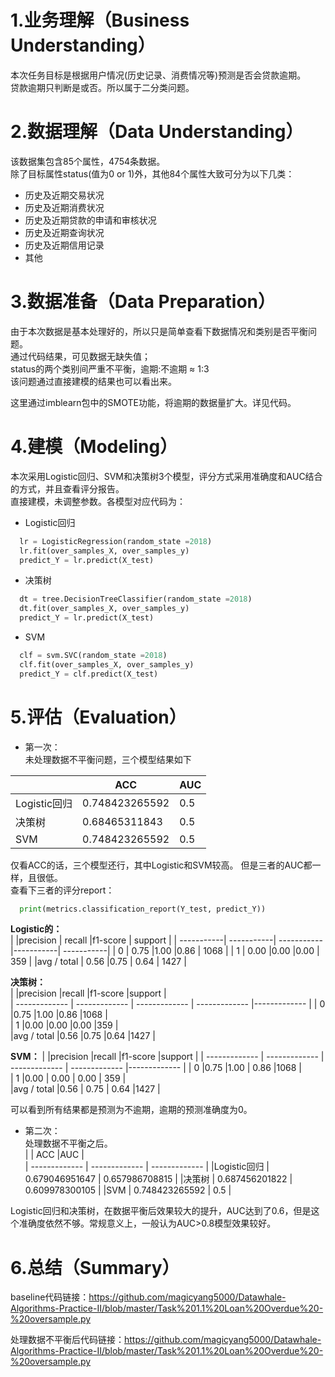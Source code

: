 # 1.业务理解（Business Understanding）

本次任务目标是根据用户情况(历史记录、消费情况等)预测是否会贷款逾期。  
贷款逾期只判断是或否。所以属于二分类问题。

# 2.数据理解（Data Understanding）
该数据集包含85个属性，4754条数据。  
除了目标属性status(值为0 or 1)外，其他84个属性大致可分为以下几类：  
* 历史及近期交易状况
* 历史及近期消费状况
* 历史及近期贷款的申请和审核状况
* 历史及近期查询状况
* 历史及近期信用记录
* 其他

# 3.数据准备（Data Preparation）
由于本次数据是基本处理好的，所以只是简单查看下数据情况和类别是否平衡问题。  
通过代码结果，可见数据无缺失值；  
status的两个类别间严重不平衡，逾期:不逾期 ≈ 1:3  
该问题通过直接建模的结果也可以看出来。
  
这里通过imblearn包中的SMOTE功能，将逾期的数据量扩大。详见代码。  

# 4.建模（Modeling）
本次采用Logistic回归、SVM和决策树3个模型，评分方式采用准确度和AUC结合的方式，并且查看评分报告。  
直接建模，未调整参数。各模型对应代码为：  
* Logistic回归  
  
```Python
  lr = LogisticRegression(random_state =2018)  
  lr.fit(over_samples_X, over_samples_y)  
  predict_Y = lr.predict(X_test) 
```
* 决策树  
  
```Python
  dt = tree.DecisionTreeClassifier(random_state =2018)  
  dt.fit(over_samples_X, over_samples_y)  
  predict_Y = lr.predict(X_test)  
```
* SVM  
  
```Python
  clf = svm.SVC(random_state =2018)  
  clf.fit(over_samples_X, over_samples_y)  
  predict_Y = clf.predict(X_test)  
```
  
# 5.评估（Evaluation）
* 第一次：  
未处理数据不平衡问题，三个模型结果如下  
  
|               | ACC           |AUC     |  
| ------------- | ------------- | ------------- |
|Logistic回归  |   0.748423265592     |  0.5 | 
|决策树  |       0.68465311843      |  0.5  |
|SVM  |         0.748423265592     |   0.5  |
  
仅看ACC的话，三个模型还行，其中Logistic和SVM较高。 但是三者的AUC都一样，且很低。  
查看下三者的评分report： 
  
```Python
  print(metrics.classification_report(Y_test, predict_Y))  
```
**Logistic的：**  
 |            |precision   | recall  |f1-score | support  |
 | -----------| -----------| -----------|-----------| -----------|
 |        0   | 0.75       |1.00     |0.86     | 1068     |
 |        1   | 0.00       |0.00     |0.00     | 359      |
 |avg / total | 0.56       |0.75    | 0.64    | 1427     |
  
**决策树：**  
   |          |precision    |recall  |f1-score   |support |   
  | ------------- | ------------- | ------------- | ------------- |------------- |
|        0       |0.75      |1.00      |0.86      |1068  |  
|          1       |0.00      |0.00      |0.00       |359  |  
|avg / total       |0.56      |0.75      |0.64      |1427  |  
  
 **SVM：**
  |           |precision    |recall  |f1-score   |support | 
    | ------------- | ------------- | ------------- | ------------- |------------- |
|       0       |0.75      |1.00     | 0.86      |1068  |  
 |     1       |0.00     | 0.00     | 0.00      | 359  |  
|avg / total       |0.56     | 0.75     | 0.64      |1427  |  
   
可以看到所有结果都是预测为不逾期，逾期的预测准确度为0。  
  
* 第二次：  
处理数据不平衡之后。  
|               | ACC           |AUC     |  
| ------------- | ------------- | ------------- |
|Logistic回归  |   0.679046951647     |  0.657986708815 | 
|决策树  |       0.687456201822      |  0.609978300105 |
|SVM  |         0.748423265592     |   0.5  |
  
Logistic回归和决策树，在数据平衡后效果较大的提升，AUC达到了0.6，但是这个准确度依然不够。常规意义上，一般认为AUC>0.8模型效果较好。  

# 6.总结（Summary）
  
baseline代码链接：https://github.com/magicyang5000/Datawhale-Algorithms-Practice-II/blob/master/Task%201.1%20Loan%20Overdue%20-%20oversample.py  
  
处理数据不平衡后代码链接：https://github.com/magicyang5000/Datawhale-Algorithms-Practice-II/blob/master/Task%201.1%20Loan%20Overdue%20-%20oversample.py
